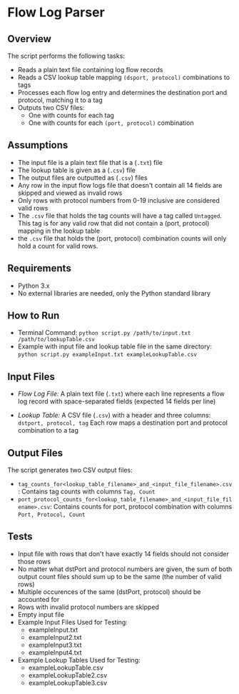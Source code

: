 # Flow Log Parser

## Overview

The script performs the following tasks:
- Reads a plain text file containing log flow records
- Reads a CSV lookup table mapping `(dsport, protocol)` combinations to tags
- Processes each flow log entry and determines the destination port and protocol, matching it to a tag
- Outputs two CSV files:
    - One with counts for each tag
    - One with counts for each `(port, protocol)` combination

## Assumptions
- The input file is a plain text file that is a (`.txt`) file
- The lookup table is given as a (`.csv`) file
- The output files are outputted as (`.csv`) files
- Any row in the input flow logs file that doesn't contain all 14 fields are skipped and viewed as invalid rows
- Only rows with protocol numbers from 0-19 inclusive are considered valid rows
- The `.csv` file that holds the tag counts will have a tag called `Untagged`. This tag is for any valid row that did not contain a (port, protocol) mapping in the lookup table
- the `.csv` file that holds the (port, protocol) combination counts will only hold a count for valid rows.


## Requirements
- Python 3.x
- No external libraries are needed, only the Python standard library

## How to Run
- Terminal Command: `python script.py /path/to/input.txt /path/to/lookupTable.csv`
- Example with input file and lookup table file in the same directory:
    `python script.py exampleInput.txt exampleLookupTable.csv`


## Input Files
- *Flow Log File:*
    A plain text file (`.txt`) where each line represents a flow log record with space-separated fields (expected 14 fields per line)

- *Lookup Table:*
    A CSV file (`.csv`) with a header and three columns:
    `dstport, protocol, tag`
    Each row maps a destination port and protocol combination to a tag

## Output Files
The script generates two CSV output files:
- `tag_counts_for<lookup_table_filename>_and_<input_file_filename>.csv`: Contains tag counts with columns `Tag, Count`
- `port_protocol_counts_for<lookup_table_filename>_and_<input_file_filename>.csv`: Contains counts for port, protocol combination with columns `Port, Protocol, Count`

## Tests
- Input file with rows that don't have exactly 14 fields should not consider those rows
- No matter what dstPort and protocol numbers are given, the sum of both output count files should sum up to be the same (the number of valid rows)
- Multiple occurences of the same (dstPort, protocol) should be accounted for
- Rows with invalid protocol numbers are skipped
- Empty input file
- Example Input Files Used for Testing:
    - exampleInput.txt
    - exampleInput2.txt
    - exampleInput3.txt
    - exampleInput4.txt
- Example Lookup Tables Used for Testing:
    - exampleLookupTable.csv
    - exampleLookupTable2.csv
    - exampleLookupTable3.csv


